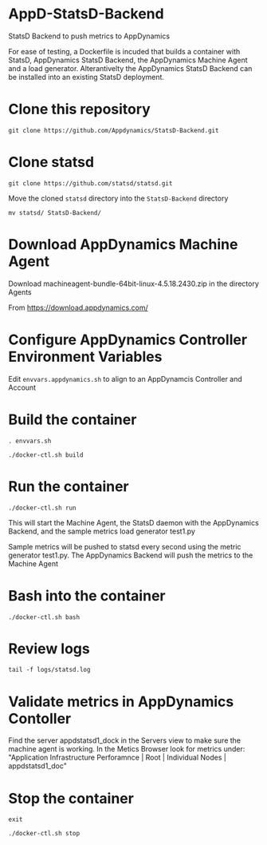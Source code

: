 # AppD-StatsD-Backend
StatsD Backend to push metrics to AppDynamics

For ease of testing, a Dockerfile is incuded that builds a container with StatsD, AppDynamics StatsD Backend, the AppDynamics Machine Agent and a load generator. Alterantivelty the AppDynamics StatsD Backend can be installed into an existing StatsD deployment.

# Clone this repository
`git clone https://github.com/Appdynamics/StatsD-Backend.git`

# Clone statsd
`git clone https://github.com/statsd/statsd.git`

Move the cloned `statsd` directory into the `StatsD-Backend` directory

`mv statsd/ StatsD-Backend/`

# Download AppDynamics Machine Agent

Download machineagent-bundle-64bit-linux-4.5.18.2430.zip in the directory Agents

From https://download.appdynamics.com/

# Configure AppDynamics Controller Environment Variables
Edit `envvars.appdynamics.sh` to align to an AppDynamcis Controller and Account

# Build the container
`. envvars.sh`

`./docker-ctl.sh build`

# Run the container
`./docker-ctl.sh run`

This will start the Machine Agent, the StatsD daemon with the AppDynamics Backend, and the sample metrics load generator test1.py

Sample metrics will be pushed to statsd every second using the metric generator test1.py. The AppDynamics Backend will push the metrics to the Machine Agent

# Bash into the container
`./docker-ctl.sh bash`

# Review logs
`tail -f logs/statsd.log`

# Validate metrics in AppDynamics Contoller
Find the server appdstatsd1_dock in the Servers view to make sure the machine agent is working. In the Metics Browser look for metrics under: "Application Infrastructure Perforamnce | Root | Individual Nodes | appdstatsd1_doc"

# Stop the container
`exit`

`./docker-ctl.sh stop`



